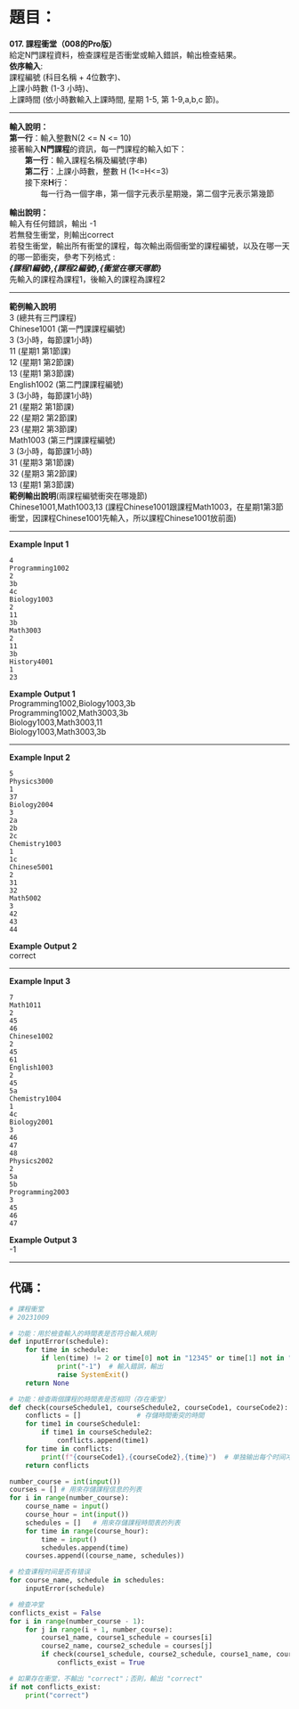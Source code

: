 # 題目：
**017. 課程衝堂（008的Pro版）**  
給定N門課程資料，檢查課程是否衝堂或輸入錯誤，輸出檢查結果。  
**依序輸入**:  
課程編號 (科目名稱 + 4位數字)、  
上課小時數 (1-3 小時)、  
上課時間 (依小時數輸入上課時間, 星期 1-5, 第 1-9,a,b,c 節)。  

-----------------------------------------------------------------------------------------------
**輸入說明：**  
**第一行**：輸入整數N(2 <= N <= 10)  
接著輸入**N門課程**的資訊，每一門課程的輸入如下：  
　　**第一行**：輸入課程名稱及編號(字串)  
　　**第二行**：上課小時數，整數 H (1<=H<=3)  
　　接下來**H**行：  
　　　　每一行為一個字串，第一個字元表示星期幾，第二個字元表示第幾節  

**輸出說明：**  
輸入有任何錯誤，輸出 -1  
若無發生衝堂，則輸出correct  
若發生衝堂，輸出所有衝堂的課程，每次輸出兩個衝堂的課程編號，以及在哪一天的哪一節衝突，參考下列格式 :  
***{課程1編號},{課程2編號},{衝堂在哪天哪節}***  
先輸入的課程為課程1，後輸入的課程為課程2   

-----------------------------------------------------------------------------------------------
**範例輸入說明**  
3 (總共有三門課程)  
Chinese1001 (第一門課課程編號)  
3 (3小時，每節課1小時)  
11 (星期1 第1節課)  
12 (星期1 第2節課)  
13 (星期1 第3節課)  
English1002 (第二門課課程編號)  
3 (3小時，每節課1小時)  
21 (星期2 第1節課)  
22 (星期2 第2節課)  
23 (星期2 第3節課)  
Math1003 (第三門課課程編號)  
3 (3小時，每節課1小時)  
31 (星期3 第1節課)  
32 (星期3 第2節課)  
13 (星期1 第3節課)  
**範例輸出說明**(兩課程編號衝突在哪幾節)  
Chinese1001,Math1003,13 (課程Chinese1001跟課程Math1003，在星期1第3節衝堂，因課程Chinese1001先輸入，所以課程Chinese1001放前面)  

-----------------------------------------------------------------------------------------------
**Example Input 1**  
```
4  
Programming1002  
2  
3b  
4c  
Biology1003  
2  
11  
3b   
Math3003  
2  
11  
3b  
History4001  
1  
23
```
**Example Output 1**  
Programming1002,Biology1003,3b  
Programming1002,Math3003,3b  
Biology1003,Math3003,11  
Biology1003,Math3003,3b  

-----------------------------------------------------------------------------------------------
**Example Input 2**  
```
5  
Physics3000  
1  
37  
Biology2004  
3  
2a  
2b  
2c  
Chemistry1003  
1  
1c  
Chinese5001  
2  
31  
32  
Math5002  
3  
42  
43  
44
```
**Example Output 2**  
correct  

-----------------------------------------------------------------------------------------------
**Example Input 3**  
```
7  
Math1011  
2  
45  
46  
Chinese1002  
2  
45  
61  
English1003  
2  
45  
5a  
Chemistry1004  
1  
4c  
Biology2001  
3  
46  
47  
48  
Physics2002  
2  
5a  
5b  
Programming2003  
3  
45  
46  
47
```
**Example Output 3**  
-1  

----
## 代碼：  
```python
# 課程衝堂
# 20231009

# 功能：用於檢查輸入的時間表是否符合輸入規則
def inputError(schedule):
    for time in schedule:
        if len(time) != 2 or time[0] not in "12345" or time[1] not in "123456789abc":
            print("-1")  # 輸入錯誤，輸出
            raise SystemExit()
    return None

# 功能：檢查兩個課程的時間表是否相同（存在衝堂）
def check(courseSchedule1, courseSchedule2, courseCode1, courseCode2):
    conflicts = []              # 存儲時間衝突的時間
    for time1 in courseSchedule1:
        if time1 in courseSchedule2:
            conflicts.append(time1)
    for time in conflicts:
        print(f"{courseCode1},{courseCode2},{time}")  # 单独输出每个时间冲突
    return conflicts

number_course = int(input())
courses = [] # 用來存儲課程信息的列表
for i in range(number_course):
    course_name = input()
    course_hour = int(input())
    schedules = []   # 用來存儲課程時間表的列表
    for time in range(course_hour):
        time = input()
        schedules.append(time)
    courses.append((course_name, schedules))

# 检查课程时间是否有错误    
for course_name, schedule in schedules:
    inputError(schedule)

# 檢查冲堂
conflicts_exist = False
for i in range(number_course - 1):
    for j in range(i + 1, number_course):
        course1_name, course1_schedule = courses[i]
        course2_name, course2_schedule = courses[j]
        if check(course1_schedule, course2_schedule, course1_name, course2_name):
            conflicts_exist = True

# 如果存在衝堂，不輸出 "correct"；否則，輸出 "correct"
if not conflicts_exist:
    print("correct")
```
